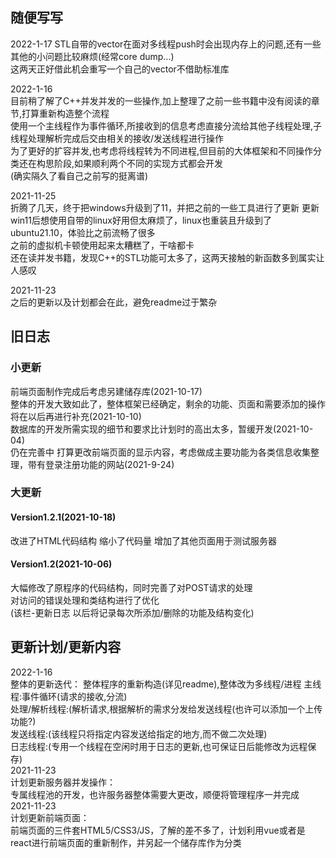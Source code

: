 ## 随便写写
2022-1-17
STL自带的vector在面对多线程push时会出现内存上的问题,还有一些其他的小问题比较麻烦(经常core dump...)  
这两天正好借此机会重写一个自己的vector不借助标准库  

2022-1-16   
目前稍了解了C++并发并发的一些操作,加上整理了之前一些书籍中没有阅读的章节,打算重新构造整个流程   
使用一个主线程作为事件循环,所接收到的信息考虑直接分流给其他子线程处理,子线程处理解析完成后交由相关的接收/发送线程进行操作   
为了更好的扩容并发,也考虑将线程转为不同进程,但目前的大体框架和不同操作分类还在构思阶段,如果顺利两个不同的实现方式都会开发  
(确实隔久了看自己之前写的挺离谱)  

2021-11-25   
折腾了几天，终于把windows升级到了11，并把之前的一些工具进行了更新
更新win11后想使用自带的linux好用但太麻烦了，linux也重装且升级到了ubuntu21.10，体验比之前流畅了很多  
之前的虚拟机卡顿使用起来太糟糕了，干啥都卡    
还在读并发书籍，发现C++的STL功能可太多了，这两天接触的新函数多到属实让人感叹 

2021-11-23  
之后的更新以及计划都会在此，避免readme过于繁杂  


## 旧日志
### 小更新
前端页面制作完成后考虑另建储存库(2021-10-17)    
整体的开发大致如此了，整体框架已经确定，剩余的功能、页面和需要添加的操作将在以后再进行补充(2021-10-10)  
数据库的开发所需实现的细节和要求比计划时的高出太多，暂缓开发(2021-10-04)    
仍在完善中 打算更改前端页面的显示内容，考虑做成主要功能为各类信息收集整理，带有登录注册功能的网站(2021-9-24)    



### 大更新
#### Version1.2.1(2021-10-18)
改进了HTML代码结构 缩小了代码量
增加了其他页面用于测试服务器
#### Version1.2(2021-10-06) 
大幅修改了原程序的代码结构，同时完善了对POST请求的处理  
对访问的错误处理和类结构进行了优化  
(该栏-更新日志 以后将记录每次所添加/删除的功能及结构变化)

## 更新计划/更新内容
2022-1-16  
整体的更新迭代：
整体程序的重新构造(详见readme),整体改为多线程/进程
主线程:事件循环(请求的接收,分流)   
处理/解析线程:(解析请求,根据解析的需求分发给发送线程(也许可以添加一个上传功能?)    
发送线程:(该线程只将指定内容发送给指定的地方,而不做二次处理)    
日志线程:(专用一个线程在空闲时用于日志的更新,也可保证日后能修改为远程保存)    
2021-11-23  
计划更新服务器并发操作：    
专属线程池的开发，也许服务器整体需要大更改，顺便将管理程序一并完成  
2021-11-23   
计划更新前端页面：  
前端页面的三件套HTML5/CSS3/JS，了解的差不多了，计划利用vue或者是react进行前端页面的重新制作，并另起一个储存库作为分类  
